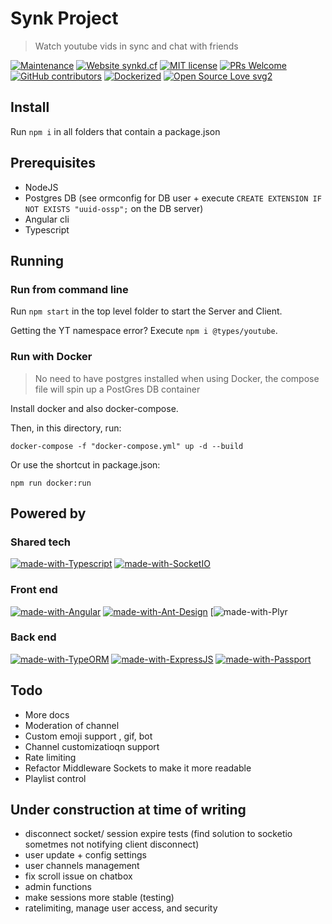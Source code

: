 # Synk Project

> Watch youtube vids in sync and chat with friends

[![Maintenance](https://img.shields.io/badge/Maintained%3F-yes-green.svg)](https://github.com/0x80085/synk/graphs/commit-activity) [![Website synkd.cf](https://img.shields.io/website-up-down-green-red/http/synkd.cf.svg)](https://synkd.cf/) [![MIT license](https://img.shields.io/badge/License-MIT-blue.svg)](https://tldrlegal.com/license/mit-license) [![PRs Welcome](https://img.shields.io/badge/PRs-welcome-brightgreen.svg?style=flat)](http://makeapullrequest.com) [![GitHub contributors](https://img.shields.io/github/contributors/0x80085/synk)](https://github.com/0x80085/synk/graphs/contributors/) [![Dockerized](https://img.shields.io/static/v1?label=&message=Dockerized&logo=docker&color=0db7ed)](https://www.docker.com/) [![Open Source Love svg2](https://badges.frapsoft.com/os/v2/open-source.svg?v=103)](https://www.gnu.org/philosophy/floss-and-foss.en.html)

## Install

Run `npm i` in all folders that contain a package.json

## Prerequisites

- NodeJS
- Postgres DB (see ormconfig for DB user + execute `CREATE EXTENSION IF NOT EXISTS "uuid-ossp";` on the DB server)
- Angular cli
- Typescript

## Running

### Run from command line

Run `npm start` in the top level folder to start the Server and Client.

Getting the YT namespace error? Execute `npm i @types/youtube`.

### Run with Docker

>No need to have postgres installed when using Docker, the compose file will spin up a PostGres DB  container

Install docker and also docker-compose.

Then, in this directory, run:

`docker-compose -f "docker-compose.yml" up -d --build`

Or use the shortcut in package.json:

 `npm run docker:run`

## Powered by

### Shared tech

[![made-with-Typescript](https://img.shields.io/badge/Typescript-1f425f.svg)](https://www.typescriptlang.org/)
[![made-with-SocketIO](https://img.shields.io/badge/SocketIO-1f425f.svg)](https://socket.io/)

### Front end

[![made-with-Angular](https://img.shields.io/badge/Angular-1f425f.svg)](https://angular.io/)
[![made-with-Ant-Design](https://img.shields.io/badge/Ant%20Design-1f425f.svg)](https://ng.ant.design/)
[![made-with-Plyr](https://plyr.io/)

### Back end

[![made-with-TypeORM](https://img.shields.io/badge/TypeORM-1f425f.svg)](https://github.com/typeorm/typeorm)
[![made-with-ExpressJS](https://img.shields.io/badge/ExpressJS-1f425f.svg)](https://expressjs.com/)
[![made-with-Passport](https://img.shields.io/badge/Passport-1f425f.svg)](http://www.passportjs.org/)

## Todo

- More docs
- Moderation of channel
- Custom emoji support , gif, bot
- Channel customizatioqn support
- Rate limiting
- Refactor Middleware Sockets to make it more readable
- Playlist control

## Under construction at time of writing

- disconnect socket/ session expire tests (find solution to socketio sometmes not notifying client disconnect)
- user update + config settings
- user channels management
- fix scroll issue on chatbox
- admin functions
- make sessions more stable (testing)
- ratelimiting, manage user access, and security
